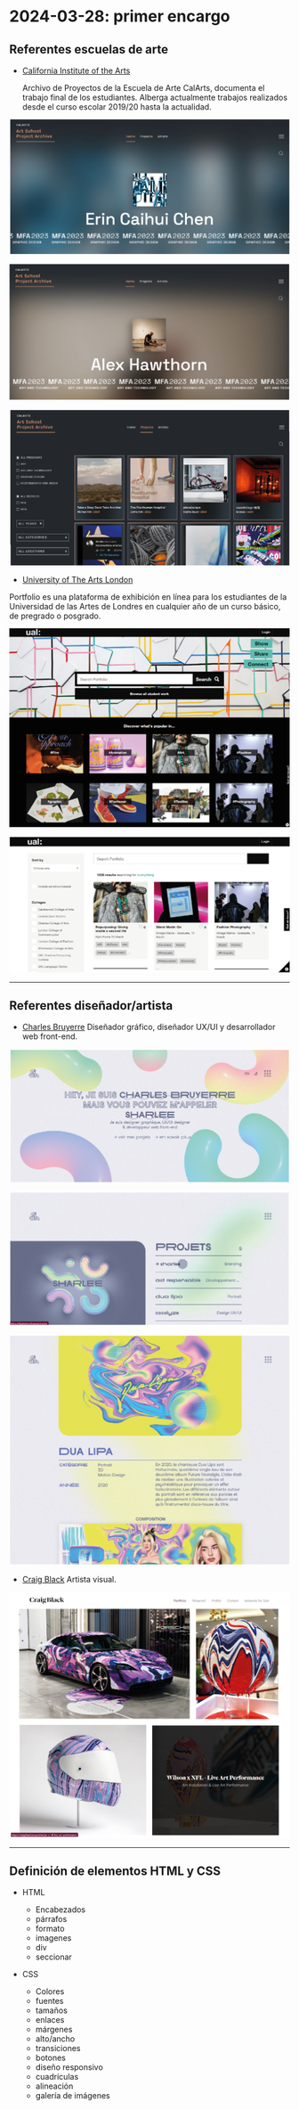 # 2024-03-28: primer encargo

## Referentes escuelas de arte

- [California Institute of the Arts](https://projectarchive.art.calarts.edu/)

  Archivo de Proyectos de la Escuela de Arte CalArts, documenta el trabajo final de los estudiantes. Alberga actualmente trabajos realizados desde el curso escolar 2019/20 hasta la actualidad.

![CalArts](CalArts1.png)

![CalArts](CalArts2.png)

![CalArts](CalArts3.png)

- [University of The Arts London](https://portfolio.arts.ac.uk)

Portfolio es una plataforma de exhibición en línea para los estudiantes de la Universidad de las Artes de Londres en cualquier año de un curso básico, de pregrado o posgrado.

![UAL](UAL2.png)

![UAL](UAL1.png)

---

## Referentes diseñador/artista

- [Charles Bruyerre](https://itssharl.ee/fr)
  Diseñador gráfico, diseñador UX/UI y desarrollador web front-end.

![Sharlee](SH1.png)

![Sharlee](SH2.png)

![Sharlee](SH3.png)

- [Craig Black](https://craig.black/)
  Artista visual.

![CB](CB1.png)

---

## Definición de elementos HTML y CSS

- HTML

  - Encabezados
  - párrafos
  - formato
  - imagenes
  - div
  - seccionar

- CSS
  - Colores
  - fuentes
  - tamaños
  - enlaces
  - márgenes
  - alto/ancho
  - transiciones
  - botones
  - diseño responsivo
  - cuadrículas
  - alineación
  - galería de imágenes
